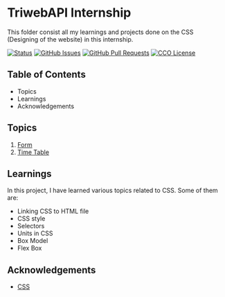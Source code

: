 # TriwebAPI Internship
This folder consist all my learnings and projects done on the CSS (Designing of the website) in this internship.

[![Status](https://img.shields.io/badge/status-active-success.svg)](https://github.com/aimanusmani17/TriwebAPI-Learning/) [![GitHub Issues](https://img.shields.io/github/issues/aimanusmani17/TriwebAPI-Learning.svg)](https://github.com/aimanusmani17/TriwebAPI-Learning/issues) [![GitHub Pull Requests](https://img.shields.io/github/issues-pr/aimanusmani17/TriwebAPI-Learning.svg)](https://github.com/aimanusmani17/TriwebAPI-Learning/pulls) [![CCO License](https://img.shields.io/badge/license-CCO-yellow.svg)](https://creativecommons.org/publicdomain/zero/1.0/)

## Table of Contents

 - Topics
 - Learnings
 - Acknowledgements

## Topics
 
 1. [Form](https://github.com/aimanusmani17/TriwebAPI-Learning/blob/main/CSS/Form/readme.md)
 2. [Time Table](https://github.com/aimanusmani17/TriwebAPI-Learning/blob/main/CSS/Time-Table/readme.md)

## Learnings

In this project, I have learned various topics related to CSS. Some of them are:

- Linking CSS to HTML file
- CSS style
- Selectors
- Units in CSS
- Box Model
- Flex Box

## Acknowledgements

 - [CSS](https://www.w3schools.com/css/)
 